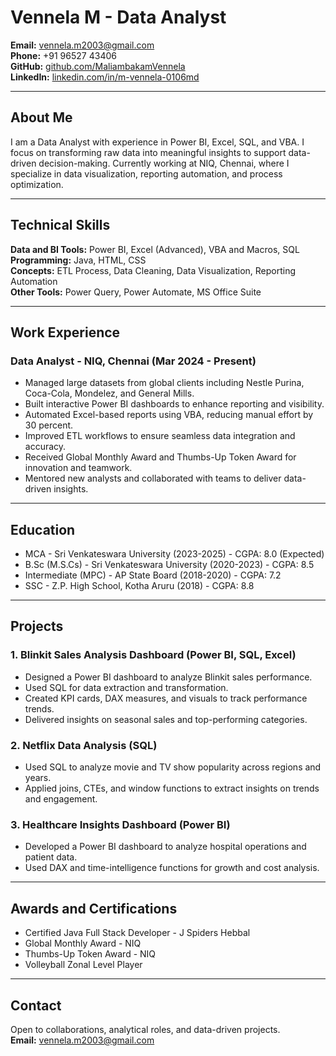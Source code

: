 # Vennela M - Data Analyst

**Email:** vennela.m2003@gmail.com  
**Phone:** +91 96527 43406  
**GitHub:** [github.com/MaliambakamVennela](https://github.com/MaliambakamVennela)  
**LinkedIn:** [linkedin.com/in/m-vennela-0106md](https://www.linkedin.com/in/m-vennela-0106md)

---

## About Me
I am a Data Analyst with experience in Power BI, Excel, SQL, and VBA. I focus on transforming raw data into meaningful insights to support data-driven decision-making. Currently working at NIQ, Chennai, where I specialize in data visualization, reporting automation, and process optimization.

---

## Technical Skills

**Data and BI Tools:** Power BI, Excel (Advanced), VBA and Macros, SQL  
**Programming:** Java, HTML, CSS  
**Concepts:** ETL Process, Data Cleaning, Data Visualization, Reporting Automation  
**Other Tools:** Power Query, Power Automate, MS Office Suite

---

## Work Experience

### Data Analyst - NIQ, Chennai (Mar 2024 - Present)
- Managed large datasets from global clients including Nestle Purina, Coca-Cola, Mondelez, and General Mills.  
- Built interactive Power BI dashboards to enhance reporting and visibility.  
- Automated Excel-based reports using VBA, reducing manual effort by 30 percent.  
- Improved ETL workflows to ensure seamless data integration and accuracy.  
- Received Global Monthly Award and Thumbs-Up Token Award for innovation and teamwork.  
- Mentored new analysts and collaborated with teams to deliver data-driven insights.

---

## Education

- MCA - Sri Venkateswara University (2023-2025) - CGPA: 8.0 (Expected)  
- B.Sc (M.S.Cs) - Sri Venkateswara University (2020-2023) - CGPA: 8.5  
- Intermediate (MPC) - AP State Board (2018-2020) - CGPA: 7.2  
- SSC - Z.P. High School, Kotha Aruru (2018) - CGPA: 8.8

---

## Projects

### 1. Blinkit Sales Analysis Dashboard (Power BI, SQL, Excel)
- Designed a Power BI dashboard to analyze Blinkit sales performance.  
- Used SQL for data extraction and transformation.  
- Created KPI cards, DAX measures, and visuals to track performance trends.  
- Delivered insights on seasonal sales and top-performing categories.

### 2. Netflix Data Analysis (SQL)
- Used SQL to analyze movie and TV show popularity across regions and years.  
- Applied joins, CTEs, and window functions to extract insights on trends and engagement.

### 3. Healthcare Insights Dashboard (Power BI)
- Developed a Power BI dashboard to analyze hospital operations and patient data.  
- Used DAX and time-intelligence functions for growth and cost analysis.

---

## Awards and Certifications

- Certified Java Full Stack Developer - J Spiders Hebbal  
- Global Monthly Award - NIQ  
- Thumbs-Up Token Award - NIQ  
- Volleyball Zonal Level Player

---

## Contact
Open to collaborations, analytical roles, and data-driven projects.  
**Email:** vennela.m2003@gmail.com
